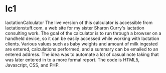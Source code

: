 # lc1
lactationCalculator
The live version of this calculator is accessible from lactationstuff.com, a web site for my sister Sharon Curry's lactation consulting work.  The goal of the calculator is to run through a browser on a handheld device, so it can be easily accessed while working with lactation clients.  Various values such as baby weights and amount of milk ingested are entered, calculations performed, and a summary can be emailed to an entered address.  The idea was to automate a lot of casual note taking that was later entered in to a more formal report.  The code is HTML5, Javascript, CSS, and PHP.   
